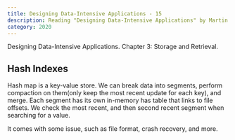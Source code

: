 ```yaml
---
title: Designing Data-Intensive Applications - 15
description: Reading "Designing Data-Intensive Applications" by Martin Kleppmann
category: 2020
---
```


Designing Data-Intensive Applications. Chapter 3: Storage and Retrieval.

## Hash Indexes

Hash map is a key-value store. We can break data into segments, perform compaction on them(only keep the most recent update for each key), and merge. Each segment has its own in-memory has table that links to file offsets. We check the most recent, and then second recent segment when searching for a value.

It comes with some issue, such as file format, crash recovery, and more.
